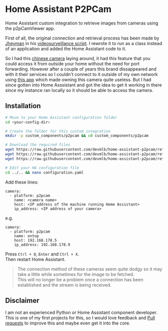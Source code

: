 # Home Assistant P2PCam
Home Assistant custom integration to retrieve images from cameras using the p2pCamViewer app.

First of all, the original connection and retrieval process has been made by [Jheyman](https://github.com/jheyman/) in his [videosurveillance script](https://github.com/jheyman/videosurveillance/).
I rewrote it to run as a class instead of an application and added the Home Assistant code to it.

So I had this [chinese camera](https://usb.brando.com/ontop-p2p-rt8633-hd-high-density-night-vision-wireless-ipcam_p03365c43d15.html) laying around, it had this feature that you could access it from outside your home without the need for port forwarding. However after a couple of years this brand dissappeared and with it their services so I couldn't connect to it outside of my own network using [this app](https://plug-play.en.aptoide.com/app) which made owning this camera quite useless. But I had since gotten into Home Asssistant and got the idea to get it working in there since my instance ran locally so it should be able to access the camera.

## Installation

```bash
# Move to your Home Assistant configuration folder
cd <your-config-dir>

# Create the folder for this custom integration
mkdir -p custom_components/p2pcam && cd custom_components/p2pcam

# Download the required files
wget https://raw.githubusercontent.com/devmlb/home-assistant-p2pcam/refs/heads/master/camera.py
wget https://raw.githubusercontent.com/devmlb/home-assistant-p2pcam/refs/heads/master/utils.py
wget https://raw.githubusercontent.com/devmlb/home-assistant-p2pcam/refs/heads/master/manifest.json

# Edit your HA configuration file
cd ../.. && nano configuration.yaml
```

Add these lines:
```
camera:
  - platform: p2pcam
    name: <camera name>
    host: <IP address of the machine running Home Assistant>
    ip_address: <IP address of your camera>
```
e.g.
```
camera:
  - platform: p2pcam
    name: ontop
    host: 192.168.178.5
    ip_address: 192.168.178.9
```

Press `Ctrl + O`, `Enter` and `Ctrl + X`.  
Then restart Home Assistant.

> The connection method of these cameras seem quite dodgy so it may take a little while sometimes for the image to be fetched.  
> This will no longer be a problem once a connection has been established and the stream is being received.

## Disclaimer

I am not an experienced Python or Home Assistant component developer. This is one of my first projects for this, so I would love feedback and [Pull requests](https://github.com/indykoning/home-assistant-p2pcam/pulls) to improve this and maybe even get it into the core.